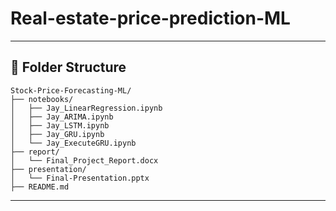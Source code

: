 # Real-estate-price-prediction-ML

---

## 📂 Folder Structure

```
Stock-Price-Forecasting-ML/
├── notebooks/
│   ├── Jay_LinearRegression.ipynb
│   ├── Jay_ARIMA.ipynb
│   ├── Jay_LSTM.ipynb
│   ├── Jay_GRU.ipynb
│   └── Jay_ExecuteGRU.ipynb
├── report/
│   └── Final_Project_Report.docx
├── presentation/
│   └── Final-Presentation.pptx
├── README.md
```

---

